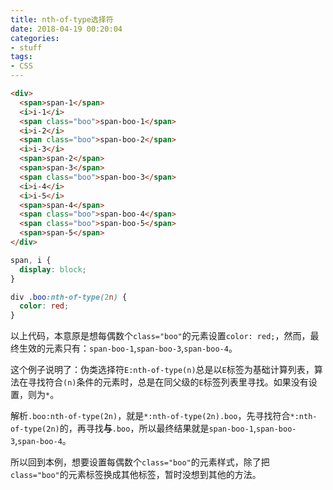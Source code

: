 ```yaml
---
title: nth-of-type选择符
date: 2018-04-19 00:20:04
categories:
- stuff
tags:
- CSS
---
```


```html
<div>
  <span>span-1</span>
  <i>i-1</i>
  <span class="boo">span-boo-1</span>
  <i>i-2</i>
  <span class="boo">span-boo-2</span>
  <i>i-3</i>
  <span>span-2</span>
  <span>span-3</span>
  <span class="boo">span-boo-3</span>
  <i>i-4</i>
  <i>i-5</i>
  <span>span-4</span>
  <span class="boo">span-boo-4</span>
  <span class="boo">span-boo-5</span>
  <span>span-5</span>
</div>
```

```css
span, i {
  display: block;
}

div .boo:nth-of-type(2n) {
  color: red;
}
```

以上代码，本意原是想每偶数个`class="boo"`的元素设置`color: red;`，然而，最终生效的元素只有：`span-boo-1`,`span-boo-3`,`span-boo-4`。

这个例子说明了：伪类选择符`E:nth-of-type(n)`总是以`E`标签为基础计算列表，算法在寻找符合`(n)`条件的元素时，总是在同父级的`E`标签列表里寻找。如果没有设置，则为`*`。

解析`.boo:nth-of-type(2n)`，就是`*:nth-of-type(2n).boo`，先寻找符合`*:nth-of-type(2n)`的，再寻找**与**`.boo`，所以最终结果就是`span-boo-1`,`span-boo-3`,`span-boo-4`。

所以回到本例，想要设置每偶数个`class="boo"`的元素样式，除了把`class="boo"`的元素标签换成其他标签，暂时没想到其他的方法。